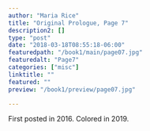 ```yaml
---
author: "Maria Rice"
title: "Original Prologue, Page 7"
description2: []
type: "post"
date: "2018-03-18T08:55:18-06:00"
featuredpath: "/book1/main/page07.jpg"
featuredalt: "Page7"
categories: ["misc"]
linktitle: ""
featured: ""
preview: "/book1/preview/page07.jpg"

---
```


First posted in 2016.
Colored in 2019.
